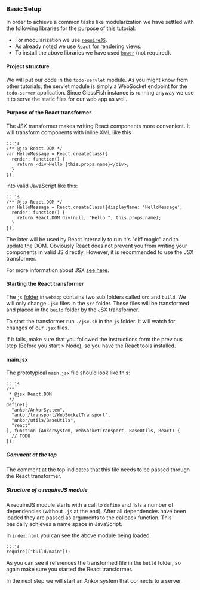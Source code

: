 ### Basic Setup

In order to achieve a common tasks like modularization we have settled with the following libraries for the purpose of this tutorial:

* For modularization we use [`requireJS`][requirejs].
* As already noted we use [`React`][react] for rendering views.
* To install the above libraries we have used [`bower`][bower] (not required).

#### Project structure

We will put our code in the `todo-servlet` module. 
As you might know from other tutorials, the servlet module is simply a WebSocket endpoint for the `todo-server` application.
Since  GlassFish instance is running anyway we use it to serve the static files for our web app as well.

#### Purpose of the React transformer

The JSX transformer makes writing React components more convenient. 
It will transform components with inline XML like this

    :::js
    /** @jsx React.DOM */
    var HelloMessage = React.createClass({
      render: function() {
        return <div>Hello {this.props.name}</div>;
      }
    });
    
into valid JavaScript like this:

    :::js
    /** @jsx React.DOM */
    var HelloMessage = React.createClass({displayName: 'HelloMessage',
      render: function() {
        return React.DOM.div(null, "Hello ", this.props.name);
      }
    });
    
The later will be used by React internally to run it's "diff magic" and to update the DOM.
Obviously React does not prevent you from writing your components in valid JS directly. 
However, it is recommended to use the JSX transformer.

For more information about JSX [see here][4].
    
#### Starting the React transformer

The `js` [folder][5] in `webapp` contains two sub folders called `src` and `build`.
We will only change `.jsx` files in the `src` folder. 
These files will be transformed and placed in the `build` folder by the JSX transformer.

To start the transformer run `./jsx.sh` in the `js` folder. 
It will watch for changes of our `.jsx` files.

If it fails, make sure that you followed the instructions form the previous step (Before you start > Node), so you have the React tools installed.

#### main.jsx

The prototypical `main.jsx` file should look like this:
    
    :::js
    /**
     * @jsx React.DOM
     */
    define([
      "ankor/AnkorSystem",
      "ankor/transport/WebSocketTransport",
      "ankor/utils/BaseUtils",
      "react"
    ], function (AnkorSystem, WebSocketTransport, BaseUtils, React) {
      // TODO
    });
    
##### Comment at the top
The comment at the top indicates that this file needs to be passed through the React transformer.
    
##### Structure of a requireJS module
A requireJS module starts with a call to `define` and lists a number of dependencies (without `.js` at the end).
After all dependencies have been loaded they are passed as arguments to the callback function. 
This basically achieves a name space in JavaScript.

In `index.html` you can see the above module being loaded:

    :::js
    require(["build/main"]);
    
As you can see it references the transformed file in the `build` folder, so again make sure you started the React transformer.

In the next step we will start an Ankor system that connects to a server.

[requirejs]: http://requirejs.org/
[react]: http://facebook.github.io/react/
[bower]: http://bower.io/
[4]: http://facebook.github.io/react/docs/jsx-in-depth.html
[5]: https://github.com/ankor-io/ankor-todo-tutorial/tree/js-step-1/todo-servlet/src/main/webapp/js